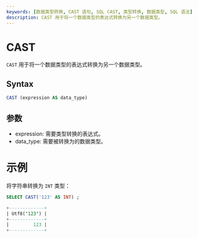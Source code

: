 ```yaml
---
keywords: [数据类型转换, CAST 语句, SQL CAST, 类型转换, 数据类型, SQL 语法]
description: CAST 用于将一个数据类型的表达式转换为另一个数据类型。
---
```


# CAST

`CAST` 用于将一个数据类型的表达式转换为另一个数据类型。

## Syntax

```sql
CAST (expression AS data_type)
```

## 参数

- expression: 需要类型转换的表达式。
- data_type: 需要被转换为的数据类型。

# 示例

将字符串转换为 `INT` 类型：

 ```sql
 SELECT CAST('123' AS INT) ;
 ```

```sql
+-------------+
| Utf8("123") |
+-------------+
|         123 |
+-------------+
```
